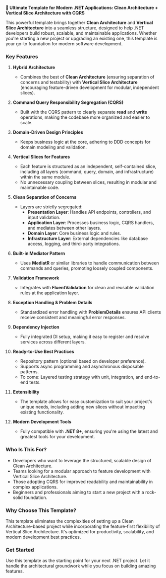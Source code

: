 **🚀 Ultimate Template for Modern .NET Applications: Clean Architecture + Vertical Slice Architecture with CQRS**  

This powerful template brings together **Clean Architecture** and **Vertical Slice Architecture** into a seamless structure, designed to help .NET developers build robust, scalable, and maintainable applications. Whether you're starting a new project or upgrading an existing one, this template is your go-to foundation for modern software development.  

### **Key Features**  

1. **Hybrid Architecture**  
   - Combines the best of **Clean Architecture** (ensuring separation of concerns and testability) with **Vertical Slice Architecture** (encouraging feature-driven development for modular, independent slices).  

2. **Command Query Responsibility Segregation (CQRS)**  
   - Built with the CQRS pattern to clearly separate **read** and **write** operations, making the codebase more organized and easier to scale.  

3. **Domain-Driven Design Principles**  
   - Keeps business logic at the core, adhering to DDD concepts for domain modeling and validation.  

4. **Vertical Slices for Features**  
   - Each feature is structured as an independent, self-contained slice, including all layers (command, query, domain, and infrastructure) within the same module.  
   - No unnecessary coupling between slices, resulting in modular and maintainable code.  

5. **Clean Separation of Concerns**  
   - Layers are strictly segregated:  
     - **Presentation Layer**: Handles API endpoints, controllers, and input validation.  
     - **Application Layer**: Processes business logic, CQRS handlers, and mediates between other layers.  
     - **Domain Layer**: Core business logic and rules.  
     - **Infrastructure Layer**: External dependencies like database access, logging, and third-party integrations.  

6. **Built-in Mediator Pattern**  
   - Uses **MediatR** or similar libraries to handle communication between commands and queries, promoting loosely coupled components.  

7. **Validation Framework**  
   - Integrates with **FluentValidation** for clean and reusable validation rules at the application layer.  

8. **Exception Handling & Problem Details**  
   - Standardized error handling with **ProblemDetails** ensures API clients receive consistent and meaningful error responses.  

9. **Dependency Injection**  
   - Fully integrated DI setup, making it easy to register and resolve services across different layers.  

10. **Ready-to-Use Best Practices**  
    - Repository pattern (optional based on developer preference).  
    - Supports async programming and asynchronous disposable patterns.  
    - To come: Layered testing strategy with unit, integration, and end-to-end tests.  

11. **Extensibility**  
    - The template allows for easy customization to suit your project's unique needs, including adding new slices without impacting existing functionality.  

12. **Modern Development Tools**  
    - Fully compatible with **.NET 8+**, ensuring you're using the latest and greatest tools for your development.  

### **Who Is This For?**  
- Developers who want to leverage the structured, scalable design of Clean Architecture.  
- Teams looking for a modular approach to feature development with Vertical Slice Architecture.  
- Those adopting CQRS for improved readability and maintainability in complex applications.  
- Beginners and professionals aiming to start a new project with a rock-solid foundation.  

### **Why Choose This Template?**  
This template eliminates the complexities of setting up a Clean Architecture-based project while incorporating the feature-first flexibility of Vertical Slice Architecture. It's optimized for productivity, scalability, and modern development best practices.  

### **Get Started**  
Use this template as the starting point for your next .NET project. Let it handle the architectural groundwork while you focus on building amazing features.  
